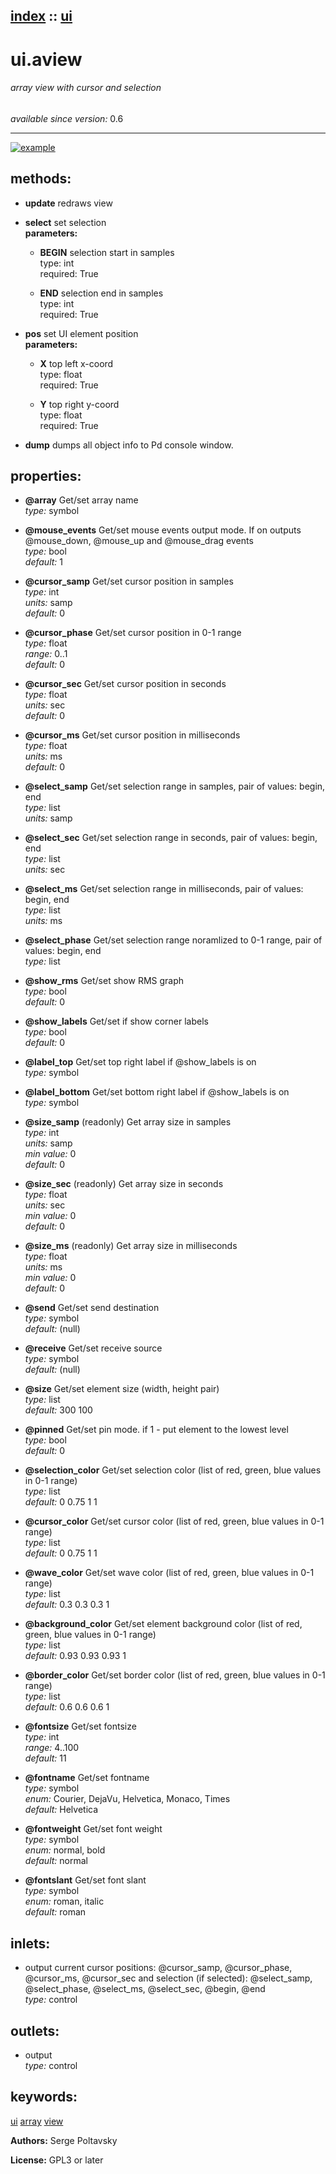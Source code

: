 [index](index.html) :: [ui](category_ui.html)
---

# ui.aview

###### array view with cursor and selection

*available since version:* 0.6

---




[![example](../examples/img/ui.aview.jpg)](../examples/pd/ui.aview.pd)





## methods:

* **update**
redraws view<br>

* **select**
set selection<br>
  __parameters:__
  - **BEGIN** selection start in samples<br>
    type: int <br>
    required: True <br>

  - **END** selection end in samples<br>
    type: int <br>
    required: True <br>

* **pos**
set UI element position<br>
  __parameters:__
  - **X** top left x-coord<br>
    type: float <br>
    required: True <br>

  - **Y** top right y-coord<br>
    type: float <br>
    required: True <br>

* **dump**
dumps all object info to Pd console window.<br>




## properties:

* **@array** 
Get/set array name<br>
_type:_ symbol<br>

* **@mouse_events** 
Get/set mouse events output mode. If on outputs @mouse_down, @mouse_up and @mouse_drag
events<br>
_type:_ bool<br>
_default:_ 1<br>

* **@cursor_samp** 
Get/set cursor position in samples<br>
_type:_ int<br>
_units:_ samp<br>
_default:_ 0<br>

* **@cursor_phase** 
Get/set cursor position in 0-1 range<br>
_type:_ float<br>
_range:_ 0..1<br>
_default:_ 0<br>

* **@cursor_sec** 
Get/set cursor position in seconds<br>
_type:_ float<br>
_units:_ sec<br>
_default:_ 0<br>

* **@cursor_ms** 
Get/set cursor position in milliseconds<br>
_type:_ float<br>
_units:_ ms<br>
_default:_ 0<br>

* **@select_samp** 
Get/set selection range in samples, pair of values: begin, end<br>
_type:_ list<br>
_units:_ samp<br>

* **@select_sec** 
Get/set selection range in seconds, pair of values: begin, end<br>
_type:_ list<br>
_units:_ sec<br>

* **@select_ms** 
Get/set selection range in milliseconds, pair of values: begin, end<br>
_type:_ list<br>
_units:_ ms<br>

* **@select_phase** 
Get/set selection range noramlized to 0-1 range, pair of values: begin, end<br>
_type:_ list<br>

* **@show_rms** 
Get/set show RMS graph<br>
_type:_ bool<br>
_default:_ 0<br>

* **@show_labels** 
Get/set if show corner labels<br>
_type:_ bool<br>
_default:_ 0<br>

* **@label_top** 
Get/set top right label if @show_labels is on<br>
_type:_ symbol<br>

* **@label_bottom** 
Get/set bottom right label if @show_labels is on<br>
_type:_ symbol<br>

* **@size_samp** (readonly)
Get array size in samples<br>
_type:_ int<br>
_units:_ samp<br>
_min value:_ 0<br>
_default:_ 0<br>

* **@size_sec** (readonly)
Get array size in seconds<br>
_type:_ float<br>
_units:_ sec<br>
_min value:_ 0<br>
_default:_ 0<br>

* **@size_ms** (readonly)
Get array size in milliseconds<br>
_type:_ float<br>
_units:_ ms<br>
_min value:_ 0<br>
_default:_ 0<br>

* **@send** 
Get/set send destination<br>
_type:_ symbol<br>
_default:_ (null)<br>

* **@receive** 
Get/set receive source<br>
_type:_ symbol<br>
_default:_ (null)<br>

* **@size** 
Get/set element size (width, height pair)<br>
_type:_ list<br>
_default:_ 300 100<br>

* **@pinned** 
Get/set pin mode. if 1 - put element to the lowest level<br>
_type:_ bool<br>
_default:_ 0<br>

* **@selection_color** 
Get/set selection color (list of red, green, blue values in 0-1 range)<br>
_type:_ list<br>
_default:_ 0 0.75 1 1<br>

* **@cursor_color** 
Get/set cursor color (list of red, green, blue values in 0-1 range)<br>
_type:_ list<br>
_default:_ 0 0.75 1 1<br>

* **@wave_color** 
Get/set wave color (list of red, green, blue values in 0-1 range)<br>
_type:_ list<br>
_default:_ 0.3 0.3 0.3 1<br>

* **@background_color** 
Get/set element background color (list of red, green, blue values in 0-1 range)<br>
_type:_ list<br>
_default:_ 0.93 0.93 0.93 1<br>

* **@border_color** 
Get/set border color (list of red, green, blue values in 0-1 range)<br>
_type:_ list<br>
_default:_ 0.6 0.6 0.6 1<br>

* **@fontsize** 
Get/set fontsize<br>
_type:_ int<br>
_range:_ 4..100<br>
_default:_ 11<br>

* **@fontname** 
Get/set fontname<br>
_type:_ symbol<br>
_enum:_ Courier, DejaVu, Helvetica, Monaco, Times<br>
_default:_ Helvetica<br>

* **@fontweight** 
Get/set font weight<br>
_type:_ symbol<br>
_enum:_ normal, bold<br>
_default:_ normal<br>

* **@fontslant** 
Get/set font slant<br>
_type:_ symbol<br>
_enum:_ roman, italic<br>
_default:_ roman<br>



## inlets:

* output current cursor positions: @cursor_samp, @cursor_phase, @cursor_ms, @cursor_sec and selection (if selected): @select_samp, @select_phase, @select_ms, @select_sec, @begin, @end<br>
_type:_ control



## outlets:

* output<br>
_type:_ control



## keywords:

[ui](keywords/ui.html)
[array](keywords/array.html)
[view](keywords/view.html)






**Authors:** Serge Poltavsky




**License:** GPL3 or later





